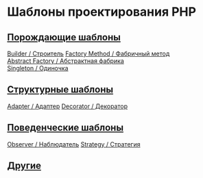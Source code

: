 # Шаблоны проектирования PHP

## [Порождающие шаблоны](https://github.com/bad4iz/design_patterns_in_php/tree/master/creational)
  [Builder / Строитель](https://github.com/bad4iz/design_patterns_in_php/tree/master/creational/builder.php) 
  []() 
  [Factory Method / Фабричный метод]()  
  [Abstract Factory / Абстрактная фабрика]()  
  [Singleton / Одиночка]()  
## [Структурные шаблоны](https://github.com/bad4iz/design_patterns_in_php/tree/master/structural)
  [Adapter / Адаптер]()
  [Decorator / Декоратор]()
    
## [Поведенческие шаблоны](https://github.com/bad4iz/design_patterns_in_php/tree/master/behavioral)
  [Observer / Наблюдатель]()
  [Strategy / Стратегия]()
## [Другие](https://github.com/bad4iz/design_patterns_in_php/tree/master/also)


